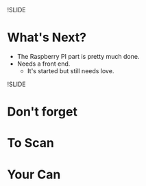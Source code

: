 !SLIDE

# What's Next? #

 * The Raspberry PI part is pretty much done.
 * Needs a front end.
   * It's started but still needs love.

!SLIDE

# Don't forget #

# To Scan #

# Your Can #